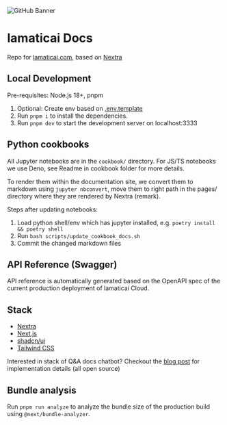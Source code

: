 ![GitHub Banner](https://github.com/lamaticai/lamaticai-docs/assets/2834609/e403ad73-73fa-43f0-9925-292b05ce58de)

# lamaticai Docs

Repo for [lamaticai.com](https://lamaticai.com), based on [Nextra](https://nextra.site/)

## Local Development

Pre-requisites: Node.js 18+, pnpm

1. Optional: Create env based on [.env.template](./.env.template)
2. Run `pnpm i` to install the dependencies.
3. Run `pnpm dev` to start the development server on localhost:3333

## Python cookbooks

All Jupyter notebooks are in the `cookbook/` directory. For JS/TS notebooks we use Deno, see Readme in cookbook folder for more details.

To render them within the documentation site, we convert them to markdown using `jupyter nbconvert`, move them to right path in the pages/ directory where they are rendered by Nextra (remark).

Steps after updating notebooks:

1. Load python shell/env which has jupyter installed, e.g. `poetry install && poetry shell`
2. Run `bash scripts/update_cookbook_docs.sh`
3. Commit the changed markdown files

## API Reference (Swagger)

API reference is automatically generated based on the OpenAPI spec of the current production deployment of lamaticai Cloud.

## Stack

- [Nextra](https://nextra.site/)
- [Next.js](https://nextjs.org/)
- [shadcn/ui](https://ui.shadcn.com)
- [Tailwind CSS](https://tailwindcss.com/)

Interested in stack of Q&A docs chatbot? Checkout the [blog post](https://lamaticai.com/blog/qa-chatbot-for-lamaticai-docs) for implementation details (all open source)

## Bundle analysis

Run `pnpm run analyze` to analyze the bundle size of the production build using `@next/bundle-analyzer`.
